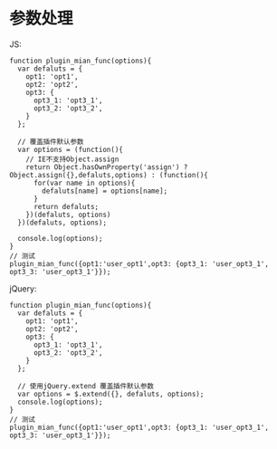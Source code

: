 # 参数处理

JS:  

    function plugin_mian_func(options){
      var defaluts = {
        opt1: 'opt1',
        opt2: 'opt2',
        opt3: {
          opt3_1: 'opt3_1',
          opt3_2: 'opt3_2',
        }
      };

      // 覆盖插件默认参数
      var options = (function(){
        // IE不支持Object.assign
        return Object.hasOwnProperty('assign') ? Object.assign({},defaluts,options) : (function(){
          for(var name in options){
            defaluts[name] = options[name];
          }
          return defaluts;
        })(defaluts, options)
      })(defaluts, options);
      
      console.log(options);
    }
    // 测试
    plugin_mian_func({opt1:'user_opt1',opt3: {opt3_1: 'user_opt3_1', opt3_3: 'user_opt3_1'}});

jQuery:  

    function plugin_mian_func(options){
      var defaluts = {
        opt1: 'opt1',
        opt2: 'opt2',
        opt3: {
          opt3_1: 'opt3_1',
          opt3_2: 'opt3_2',
        }
      };

      // 使用jQuery.extend 覆盖插件默认参数
      var options = $.extend({}, defaluts, options);
      console.log(options);
    }
    // 测试
    plugin_mian_func({opt1:'user_opt1',opt3: {opt3_1: 'user_opt3_1', opt3_3: 'user_opt3_1'}});

